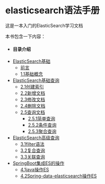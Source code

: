 # elasticsearch语法手册
这是一本入门的ElasticSearch学习文档

本书包含一下内容：

* #### 目录介绍
* [ElasticSearch基础](elasticsearchji-chu.md)
  * [前言](elasticsearchji-chu/11ji-chu.md)
  * [1.1基础概念](elasticsearchji-chu/11ji-chu-gai-nian.md)
* [ElasticSearch基础查询](README.md)
  * [2.1创建索引](11chuang-jian-suo-yin.md)
  * [2.2新增文档](12xin-zeng-wen-dang.md)
  * [2.3修改文档](13xiu-gai-wen-dang.md)
  * [2.4删除文档](14shan-chu-wen-dang.md)
  * [2.5查询文档](15cha-xun-wen-dang.md)
    * [2.5.1简单查询](15cha-xun-wen-dang/151jian-dan-cha-xun.md)
    * [2.5.2条件查询](15cha-xun-wen-dang/152tiao-jian-cha-xun.md)
    * [2.5.3聚合查询](15cha-xun-wen-dang/153ju-he-cha-xun.md)
* [ElasticSearch高级查询](elasticsearchgao-ji-cha-xun.md)
  * [3.1filter语法](elasticsearchgao-ji-cha-xun/21filteryu-fa.md)
  * [3.2复合查询](elasticsearchgao-ji-cha-xun/22fu-he-cha-xun.md)
  * [3.3关联查询](elasticsearchgao-ji-cha-xun/23guan-lian-cha-xun.md)
* [SpringBoot集成ES的操作](springbootji-cheng-es-de-cao-zuo.md)
  * [4.1java操作ES](springbootji-cheng-es-de-cao-zuo/11javacao-zuo-es.md)
  * [4.2Spring-data-elasticsearch操作ES](springbootji-cheng-es-de-cao-zuo/42.md)






